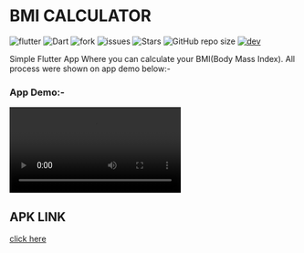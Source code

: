 # BMI CALCULATOR

![flutter](https://img.shields.io/badge/Flutter-Framework-green?logo=flutter)
![Dart](https://img.shields.io/badge/Dart-Language-blue?logo=dart)
![fork](https://img.shields.io/github/forks/surrajj20/BMI--Calculator-App) 
![issues](https://img.shields.io/github/issues/surrajj20/BMI--Calculator-App)
![Stars](https://img.shields.io/github/stars/surrajj20/BMI--Calculator-App)
![GitHub repo size](https://img.shields.io/github/repo-size/ssurrajj20/BMI--Calculator-App)
[![dev](https://img.shields.io/badge/developed%20by%20-suraj%20sah-blue)](https://surrajj20.github.io/Portfolio-of-SURAJ-SAH/)

Simple Flutter App Where you can calculate your BMI(Body Mass Index). All process were shown on app demo below:-

### App Demo:-
![App Demo](images/app-demo.mp4)


## APK LINK
[click here](https://drive.google.com/file/d/177pyGLq_n-rCInX0JCpjeQrKfuOUsbnv/view?usp=sharing)

